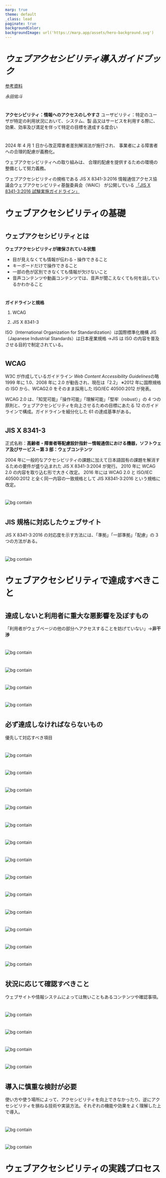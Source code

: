 ```yaml
---
marp: true
theme: default
_class: lead
paginate: true
backgroundColor:
backgroundImage: url('https://marp.app/assets/hero-background.svg')
---
```


<!--
headingDivider: 1
-->

# _ウェブアクセシビリティ導入ガイドブック_

[参考資料](https://www.digital.go.jp/assets/contents/node/basic_page/field_ref_resources/08ed88e1-d622-43cb-900b-84957ab87826/53f76eaa/20240329_introduction_to_weba11y.pdf)

_永田佑斗_

#

**アクセシビリティ：情報へのアクセスのしやすさ**
ユーザビリティ：特定のユーザが特定の利用状況において、システム、製
品又はサービスを利用する際に、効果、効率及び満足を伴って特定の目標を達成する度合い

#

2024 年 4 月 1 日から改正障害者差別解消法が施行され、
事業者による障害者への合理的配慮が義務化。

ウェブアクセシビリティへの取り組みは、
合理的配慮を提供するための環境の整備として努力義務。

ウェブアクセシビリティの規格である JIS X 8341-3:2016
情報通信アクセス協議会ウェブアクセシビリティ基盤委員会（WAIC）
が公開している [「JIS X 8341-3:2016 試験実施ガイドライン」](https://waic.jp/docs/jis2016/test-guidelines/202012/)

# ウェブアクセシビリティの基礎

#

## ウェブアクセシビリティとは

**ウェブアクセシビリティが確保されている状態**

- 目が見えなくても情報が伝わる・操作できること
- キーボードだけで操作できること
- 一部の色が区別できなくても情報が欠けないこと
- 音声コンテンツや動画コンテンツでは、音声が聞こえなくても何を話しているかわかること

#

**ガイドラインと規格**

1. WCAG

2. JIS X 8341-3

ISO（International Organization for Standardization）は国際標準化機構
JIS（Japanese Industrial Standards）は日本産業規格 →JIS は ISO の内容を普及させる目的で制定されている。

#

## WCAG

W3C が作成しているガイドライン *Web Content Accessibility Guidelines*の略
1999 年に 1.0、2008 年に 2.0 が勧告され、現在は「2.2」
※2012 年に国際規格の ISO から、WCAG2.0 をそのまま採用した ISO/IEC 40500:2012 が発表。

WCAG 2.0 は、「知覚可能」「操作可能」「理解可能」「堅牢（robust）」の 4 つの原則と、ウェブアクセシビリティを向上させるための目標にあたる 12 のガイドラインで構成。ガイドラインを細分化した 61 の達成基準がある。

#

## JIS X 8341-3

正式名称：**高齢者・障害者等配慮設計指針－情報通信における機器，ソフトウェア及びサービス－第 3 部：ウェブコンテンツ**

2004 年に一般的なアクセシビリティの課題に加えて日本語固有の課題を解消するための要件が盛り込まれた JIS X 8341-3:2004 が発行。
2010 年に WCAG 2.0 の内容を取り込む形で大きく改定。
2016 年には WCAG 2.0 と ISO/IEC 40500:2012 と全く同一内容の一致規格として JIS X8341-3:2016 という規格に改定。

#

![bg contain](images/image1.png)

#

## JIS 規格に対応したウェブサイト

JIS X 8341-3:2016 の対応度を示す方法には、「準拠」「一部準拠」「配慮」の 3 つの方法がある。

#

![bg contain](images/image2.png)

# ウェブアクセシビリティで達成すべきこと

#

## 達成しないと利用者に重大な悪影響を及ぼすもの

「利用者がウェブページの他の部分へアクセスすることを妨げていない」→**非干渉**

#

![bg contain](images/image3.png)

#

![bg contain](images/image4.png)

#

![bg contain](images/image5.png)

#

![bg contain](images/image6.png)

#

## 必ず達成しなければならないもの

優先して対応すべき項目

#

![bg contain](images/image7.png)

#

![bg contain](images/image8.png)

#

![bg contain](images/image9.png)

#

![bg contain](images/image10.png)

#

![bg contain](images/image11.png)

#

![bg contain](images/image12.png)

#

![bg contain](images/image13.png)

#

![bg contain](images/image14.png)

#

![bg contain](images/image15.png)

#

![bg contain](images/image16.png)

#

![bg contain](images/image17.png)

#

![bg contain](images/image18.png)

#

![bg contain](images/image19.png)

#

## 状況に応じて確認すべきこと

ウェブサイトや情報システムによっては無いこともあるコンテンツや確認事項。

#

![bg contain](images/image20.png)

#

![bg contain](images/image21.png)

#

![bg contain](images/image22.png)

#

![bg contain](images/image23.png)

#

## 導入に慎重な検討が必要

使い方や使う場所によって、アクセシビリティを向上できなかったり、逆にアクセシビリティを損ねる技術や実装方法。それぞれの機能や効果をよく理解した上で導入。

#

![bg contain](images/image24.png)

#

![bg contain](images/image25.png)

# ウェブアクセシビリティの実践プロセス
